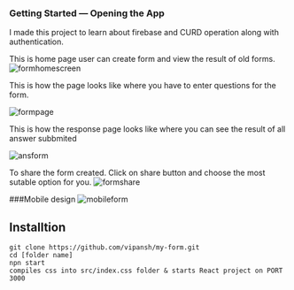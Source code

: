 
### Getting Started — Opening the App

I made this project to learn about firebase and CURD operation along with authentication.

This is home page user can create form and view the result of old forms. 
![formhomescreen](https://user-images.githubusercontent.com/66291636/112180099-438c2700-8c21-11eb-9c36-2bbc83962c47.jpg)


This is how the page looks like where you have to enter questions for the form.

![formpage](https://user-images.githubusercontent.com/66291636/112180629-bac1bb00-8c21-11eb-8ef3-93477ef57b4d.jpg)

This is how the response page looks like where you can see the result of all answer subbmited

![ansform](https://user-images.githubusercontent.com/66291636/112180929-f8bedf00-8c21-11eb-8e0f-d6dd2b02e1a2.jpg)


To share the form created. Click on share button and choose the most sutable option for you.
![formshare](https://user-images.githubusercontent.com/66291636/112181151-2c016e00-8c22-11eb-98d4-087615687117.jpg)


###Mobile design
![mobileform](https://user-images.githubusercontent.com/66291636/112181198-37ed3000-8c22-11eb-896e-c2fa06c096ea.jpg)




## Installtion 

```
git clone https://github.com/vipansh/my-form.git
cd [folder name]
npn start
compiles css into src/index.css folder & starts React project on PORT 3000
```


